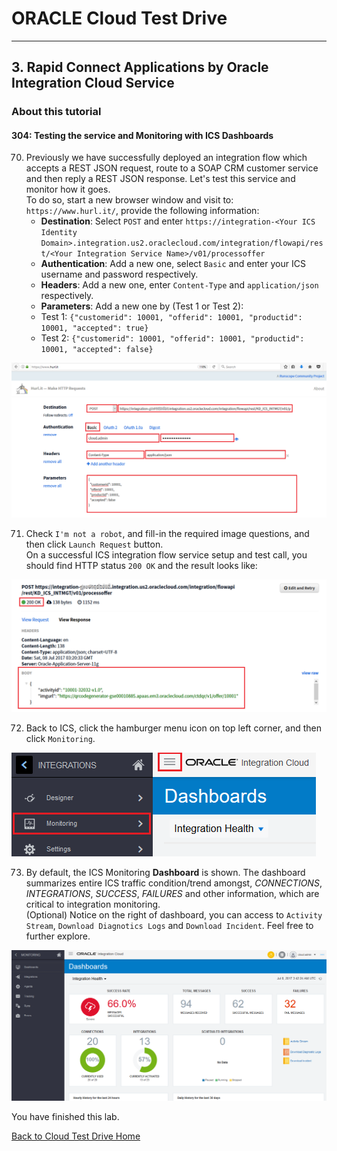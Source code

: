 # ORACLE Cloud Test Drive #
-----
## 3. Rapid Connect Applications by Oracle Integration Cloud Service ##

### About this tutorial ###

#### 304: Testing the service and Monitoring with ICS Dashboards ####

70. Previously we have successfully deployed an integration flow which accepts a REST JSON request, route to a SOAP CRM customer service and then reply a REST JSON response. Let's test this service and monitor how it goes.  
	To do so, start a new browser window and visit to: `https://www.hurl.it/`, provide the following information:
	- **Destination**: Select `POST` and enter `https://integration-<Your ICS Identity Domain>.integration.us2.oraclecloud.com/integration/flowapi/rest/<Your Integration Service Name>/v01/processoffer`
	- **Authentication**: Add a new one, select `Basic` and enter your ICS username and password respectively.
	- **Headers**: Add a new one, enter `Content-Type` and `application/json` respectively.
	- **Parameters**: Add a new one by (Test 1 or Test 2):
	- Test 1: `{"customerid": 10001, "offerid": 10001, "productid": 10001, "accepted": true}`
	- Test 2: `{"customerid": 10001, "offerid": 10001, "productid": 10001, "accepted": false}`

![](images/00/72.testing.hurl.png)

71. Check `I'm not a robot`, and fill-in the required image questions, and then click `Launch Request` button.  
    On a successful ICS integration flow service setup and test call, you should find HTTP status `200 OK` and the result looks like:
	
![](images/00/73.test.result.png)

72. Back to ICS, click the hamburger menu icon on top left corner, and then click `Monitoring`.

![](images/00/74.monitoring.home.png)

73. By default, the ICS Monitoring **Dashboard** is shown.
    The dashboard summarizes entire ICS traffic condition/trend amongst, *CONNECTIONS*, *INTEGRATIONS*, *SUCCESS*, *FAILURES* and other information, which are critical to integration monitoring.  
	(Optional) Notice on the right of dashboard, you can access to `Activity Stream`, `Download Diagnotics Logs` and `Download Incident`. Feel free to further explore.

![](images/00/75.monitoring.dashboard.png)



You have finished this lab.

[Back to Cloud Test Drive Home](../README.md)
